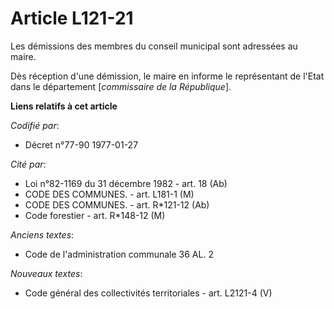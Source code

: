 # Article L121-21

Les démissions des membres du conseil municipal sont adressées au maire.

Dès réception d'une démission, le maire en informe le représentant de l'Etat dans le département [*commissaire de la
République*].

**Liens relatifs à cet article**

_Codifié par_:

  - Décret n°77-90 1977-01-27

_Cité par_:

  - Loi n°82-1169 du 31 décembre 1982 - art. 18 (Ab)
  - CODE DES COMMUNES. - art. L181-1 (M)
  - CODE DES COMMUNES. - art. R*121-12 (Ab)
  - Code forestier - art. R*148-12 (M)

_Anciens textes_:

  - Code de l'administration communale 36 AL. 2

_Nouveaux textes_:

  - Code général des collectivités territoriales - art. L2121-4 (V)
